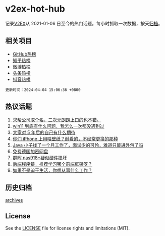 # v2ex-hot-hub

 记录[V2EX](https://www.v2ex.com/)从 2021-01-06 日至今的热门话题。每小时抓取一次数据，按天[归档](archives)。
 
 ## 相关项目

- [GitHub热榜](https://github.com/snaildev/github-hot-hub)
- [知乎热榜](https://github.com/snaildev/zhihu-hot-hub)
- [微博热榜](https://github.com/snaildev/weibo-hot-hub)
- [头条热榜](https://github.com/snaildev/toutiao-hot-hub)
- [抖音热榜](https://github.com/snaildev/douyin-hot-hub)


 `更新时间：2024-04-04 15:06:36 +0800`

## 热议话题

1. [求帮公司取个名，二次元朗朗上口的也不错。](https://www.v2ex.com/t/1029528)
1. [win11 到底有什么问题，我怎么一次都没遇到过](https://www.v2ex.com/t/1029637)
1. [大家对 5 年后的自己有什么期待](https://www.v2ex.com/t/1029515)
1. [你们 iPhone 上用啥壁纸？耐看的，不经常更换的那种](https://www.v2ex.com/t/1029495)
1. [Java 小子找了一个月工作了，面试少的可怜，难道只能进外包了吗](https://www.v2ex.com/t/1029487)
1. [免费德国加密网盘](https://www.v2ex.com/t/1029584)
1. [群晖 nas918+疑似硬件损坏](https://www.v2ex.com/t/1029483)
1. [后端程序猿，推荐学习哪个前端框架呀？](https://www.v2ex.com/t/1029575)
1. [如果不是迫于生活，你想从事什么工作？](https://www.v2ex.com/t/1029673)

## 历史归档

[archives](archives)

## License

See the [LICENSE](LICENSE) file for license rights and limitations (MIT).
